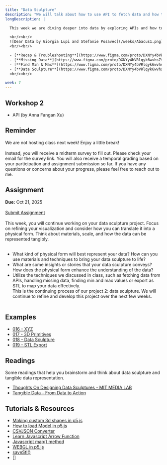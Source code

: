 ```yaml
---
title: "Data Sculpture"
description: "We will talk about how to use API to fetch data and how to create tangible data sculptures."
longDescription: |

  This week we are diving deeper into data by exploring APIs and how to fetch data from external sources. We will also discuss the concept of data sculpture, where we translate data into physical forms.

  <br/><br/>
  ![Dear Data by Giorgia Lupi and Stefanie Posavec](/weeks/Abacus1.png)
  <br/><br/>

  - [**Recap & Troubleshooting**](https://www.figma.com/proto/DXNYy4bVRlqyk6wvhsZtgT/-Tech-A--Week-7?page-id=0%3A1&node-id=6005-52&viewport=259%2C4433%2C0.13&t=GwQXXCErMxK6RY5r-1&scaling=contain&content-scaling=fixed)
  - [**Missing Data**](https://www.figma.com/proto/DXNYy4bVRlqyk6wvhsZtgT/-Tech-A--Week-7?page-id=0%3A1&node-id=12006-77&viewport=259%2C4433%2C0.13&t=GwQXXCErMxK6RY5r-1&scaling=contain&content-scaling=fixed/)
  - [**Find Min & Max**](https://www.figma.com/proto/DXNYy4bVRlqyk6wvhsZtgT/-Tech-A--Week-7?page-id=0%3A1&node-id=14001-613&viewport=259%2C4433%2C0.13&t=GwQXXCErMxK6RY5r-1&scaling=contain&content-scaling=fixed)
  - [**Data Sculpture**](https://www.figma.com/proto/DXNYy4bVRlqyk6wvhsZtgT/-Tech-A--Week-7?page-id=0%3A1&node-id=14001-1252&viewport=259%2C4433%2C0.13&t=GwQXXCErMxK6RY5r-1&scaling=contain&content-scaling=fixed)
  <br/><br/>

week: 7
---
```


## Workshop 2

- API (by Anna Fangan Xu)

## Reminder

We are not hosting class next week! Enjoy a little break!
<br/><br/>
Instead, you will receive a midterm survey to fill out. Please check your email for the survey link. You will also receive a temporal grading based on your participation and assignment submission so far. If you have any questions or concerns about your progress, please feel free to reach out to me.

## Assignment

**Due:** Oct 21, 2025
<br/><br/>
<a class="btn-primary" href="https://forms.gle/Fev6UZQf8z8rzyUg9">Submit Assignment</a>
<br/><br/>
This week, you will continue working on your data sculpture project. Focus on refining your visualization and consider how you can translate it into a physical form. Think about materials, scale, and how the data can be represented tangibly.
<br/><br/>

- What kind of physical form will best represent your data? How can you use materials and techniques to bring your data sculpture to life?
- What are some insights or stories that your data sculpture conveys? How does the physical form enhance the understanding of the data?
- Utilize the techniques we discussed in class, such as fetching data from APIs, handling missing data, finding min and max values or export as STL to map your data effectively.
  <br/>
  This is the continuing process of our project 2: data sculpture. We will continue to refine and develop this project over the next few weeks.
  <br/><br/>

## Examples

- [016 - XYZ](https://editor.p5js.org/munusshih/sketches/Hqc375n07)
- [017 - 3D Primitives](https://editor.p5js.org/munusshih/sketches/4vMJdVxbK)
- [018 - Data Sculpture](https://editor.p5js.org/munusshih/sketches/u04wPjUV7)
- [019 - STL Export](https://editor.p5js.org/munusshih/sketches/yiDcxYyKH)

## Readings

Some readings that help you brainstorm and think about data sculpture and tangible data representation.

- [Thoughts On Designing Data Sculptures - MIT MEDIA LAB](https://civic.mit.edu/index.html%3Fp=2555.html)
- [Tangible Data - From Data to Action](https://tangibledata.xyz/)

## Tutorials & Resources

- [Making custom 3d shapes in p5.js](https://github.com/davepagurek/p5.csg?tab=readme-ov-file)
- [How to load Model in p5.js](https://p5js.org/reference/p5/loadModel/)
- [CSVJSON Converter](https://csvjson.com/)
- [Learn Javascript Arrow Function](https://www.youtube.com/watch?v=fRRRkognpOs)
- [Javascript map() method](https://www.youtube.com/watch?v=xNQH1NbZQ0E)
- [WEBGL in p5.js](https://www.youtube.com/watch?v=nqiKWXUX-o8&list=PLRqwX-V7Uu6bPhi8sS1hHJ77n3zRO9FR_)
- [saveStl()](https://p5js.org/reference/p5.Geometry/saveStl/)
- []
